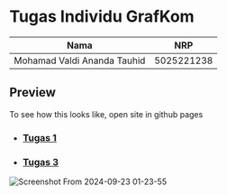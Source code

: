 # Tugas Individu GrafKom

|Nama|NRP|
|-|-|
|Mohamad Valdi Ananda Tauhid|5025221238|

## Preview
To see how this looks like, open site in github pages

- ### [Tugas 1](https://grafkom-a-2024.github.io/tugas-individu-grafkom-a-McShinyShoe/tugas-1)
- ### [Tugas 3](https://grafkom-a-2024.github.io/tugas-individu-grafkom-a-McShinyShoe/tugas-3)
![Screenshot From 2024-09-23 01-23-55](https://github.com/user-attachments/assets/60c31999-e222-47b7-97ea-e1839250938c)

